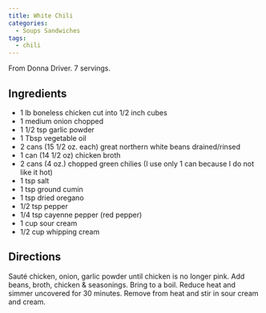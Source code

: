 ```yaml
---
title: White Chili
categories:
  - Soups Sandwiches
tags:
  - chili
---
```


From Donna Driver. 7 servings.

## Ingredients

- 1 lb boneless chicken cut into 1/2 inch cubes
- 1 medium onion chopped
- 1 1/2 tsp garlic powder
- 1 Tbsp vegetable oil
- 2 cans (15 1/2 oz. each) great northern white beans drained/rinsed
- 1 can (14 1/2 oz) chicken broth
- 2 cans (4 oz.) chopped green chilies (I use only 1 can because I do not like it hot)
- 1 tsp salt
- 1 tsp ground cumin
- 1 tsp dried oregano
- 1/2 tsp pepper
- 1/4 tsp cayenne pepper (red pepper)
- 1 cup sour cream
- 1/2 cup whipping cream

## Directions

Sauté chicken, onion, garlic powder until chicken is no longer pink. Add
beans, broth, chicken & seasonings. Bring to a boil. Reduce heat and
simmer uncovered for 30 minutes. Remove from heat and stir in sour cream
and cream.
